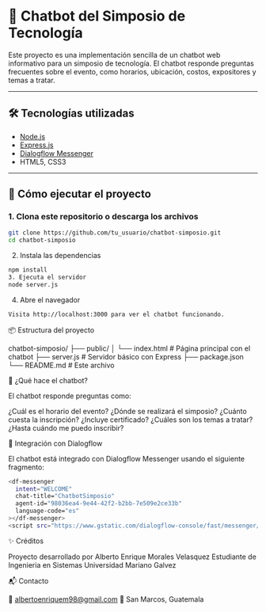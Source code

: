 # 🤖 Chatbot del Simposio de Tecnología

Este proyecto es una implementación sencilla de un chatbot web informativo para un simposio de tecnología. El chatbot responde preguntas frecuentes sobre el evento, como horarios, ubicación, costos, expositores y temas a tratar.

---

## 🛠 Tecnologías utilizadas

- [Node.js](https://nodejs.org/)
- [Express.js](https://expressjs.com/)
- [Dialogflow Messenger](https://cloud.google.com/dialogflow/es/docs/integrations/dialogflow-messenger)
- HTML5, CSS3

---

## 🚀 Cómo ejecutar el proyecto

### 1. Clona este repositorio o descarga los archivos

```bash
git clone https://github.com/tu_usuario/chatbot-simposio.git
cd chatbot-simposio
```
2. Instala las dependencias
```bash
npm install
3. Ejecuta el servidor
node server.js
```

4. Abre el navegador
```bash
Visita http://localhost:3000 para ver el chatbot funcionando.
```
📦 Estructura del proyecto

chatbot-simposio/
├── public/
│   └── index.html      # Página principal con el chatbot
├── server.js           # Servidor básico con Express
├── package.json
└── README.md           # Este archivo

💬 ¿Qué hace el chatbot?

El chatbot responde preguntas como:

¿Cuál es el horario del evento?
¿Dónde se realizará el simposio?
¿Cuánto cuesta la inscripción?
¿Incluye certificado?
¿Cuáles son los temas a tratar?
¿Hasta cuándo me puedo inscribir?

🔗 Integración con Dialogflow

El chatbot está integrado con Dialogflow Messenger usando el siguiente fragmento:
```bash
<df-messenger
  intent="WELCOME"
  chat-title="ChatbotSimposio"
  agent-id="98036ea4-9e44-42f2-b2bb-7e509e2ce33b"
  language-code="es"
></df-messenger>
<script src="https://www.gstatic.com/dialogflow-console/fast/messenger/bootstrap.js?v=1"></script>
```
✨ Créditos

Proyecto desarrollado por Alberto Enrique Morales Velasquez
Estudiante de Ingenieria en Sistemas
Universidad Mariano Galvez

📬 Contacto

📧 albertoenriquem98@gmail.com
📍 San Marcos, Guatemala
